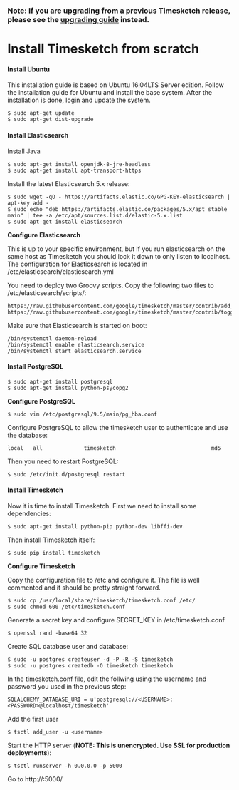 ### Note: If you are upgrading from a previous Timesketch release, please see the [upgrading guide](Upgrading.md) instead.

# Install Timesketch from scratch

#### Install Ubuntu
This installation guide is based on Ubuntu 16.04LTS Server edition. Follow the installation guide for Ubuntu and install the base system.
After the installation is done, login and update the system.

    $ sudo apt-get update
    $ sudo apt-get dist-upgrade

#### Install Elasticsearch

Install Java

    $ sudo apt-get install openjdk-8-jre-headless
    $ sudo apt-get install apt-transport-https

Install the latest Elasticsearch 5.x release:

    $ sudo wget -qO - https://artifacts.elastic.co/GPG-KEY-elasticsearch | apt-key add -
    $ sudo echo "deb https://artifacts.elastic.co/packages/5.x/apt stable main" | tee -a /etc/apt/sources.list.d/elastic-5.x.list
    $ sudo apt-get install elasticsearch

**Configure Elasticsearch**

This is up to your specific environment, but if you run elasticsearch on the same host as Timesketch you should lock it down to only listen to localhost.
The configuration for Elasticsearch is located in /etc/elasticsearch/elasticsearch.yml

You need to deploy two Groovy scripts. Copy the following two files to /etc/elasticsearch/scripts/:

    https://raw.githubusercontent.com/google/timesketch/master/contrib/add_label.groovy
    https://raw.githubusercontent.com/google/timesketch/master/contrib/toggle_label.groovy

Make sure that Elasticsearch is started on boot:

    /bin/systemctl daemon-reload
    /bin/systemctl enable elasticsearch.service
    /bin/systemctl start elasticsearch.service

#### Install PostgreSQL

    $ sudo apt-get install postgresql
    $ sudo apt-get install python-psycopg2

**Configure PostgreSQL**

    $ sudo vim /etc/postgresql/9.5/main/pg_hba.conf

Configure PostgreSQL to allow the timesketch user to authenticate and use the database:

    local   all             timesketch                              md5

Then you need to restart PostgreSQL:

    $ sudo /etc/init.d/postgresql restart

#### Install Timesketch

Now it is time to install Timesketch. First we need to install some dependencies:

    $ sudo apt-get install python-pip python-dev libffi-dev

Then install Timesketch itself:

    $ sudo pip install timesketch

**Configure Timesketch**

Copy the configuration file to /etc and configure it. The file is well commented and it should be pretty straight forward.

    $ sudo cp /usr/local/share/timesketch/timesketch.conf /etc/
    $ sudo chmod 600 /etc/timesketch.conf

Generate a secret key and configure SECRET_KEY in /etc/timesketch.conf

    $ openssl rand -base64 32

Create SQL database user and database:

    $ sudo -u postgres createuser -d -P -R -S timesketch
    $ sudo -u postgres createdb -O timesketch timesketch

In the timesketch.conf file, edit the follwing using the username and password you used in the previous step:

    SQLALCHEMY_DATABASE_URI = u'postgresql://<USERNAME>:<PASSWORD>@localhost/timesketch'

Add the first user

    $ tsctl add_user -u <username>

Start the HTTP server (**NOTE: This is unencrypted. Use SSL for production deployments**):

    $ tsctl runserver -h 0.0.0.0 -p 5000

Go to http://<SERVER IP>:5000/
